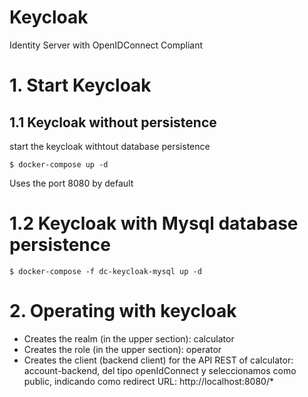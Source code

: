 # Keycloak

Identity Server with OpenIDConnect Compliant

# 1. Start Keycloak

## 1.1 Keycloak without persistence

start the keycloak withtout database persistence

```shell
$ docker-compose up -d
```

Uses the port 8080 by default

# 1.2 Keycloak with Mysql database persistence

```shell
$ docker-compose -f dc-keycloak-mysql up -d
```

# 2. Operating with keycloak

- Creates the realm (in the upper section): calculator
- Creates the role (in the upper section): operator
- Creates the client (backend client) for the API REST of calculator: account-backend, del tipo openIdConnect y seleccionamos como public, indicando como redirect URL: http://localhost:8080/*
